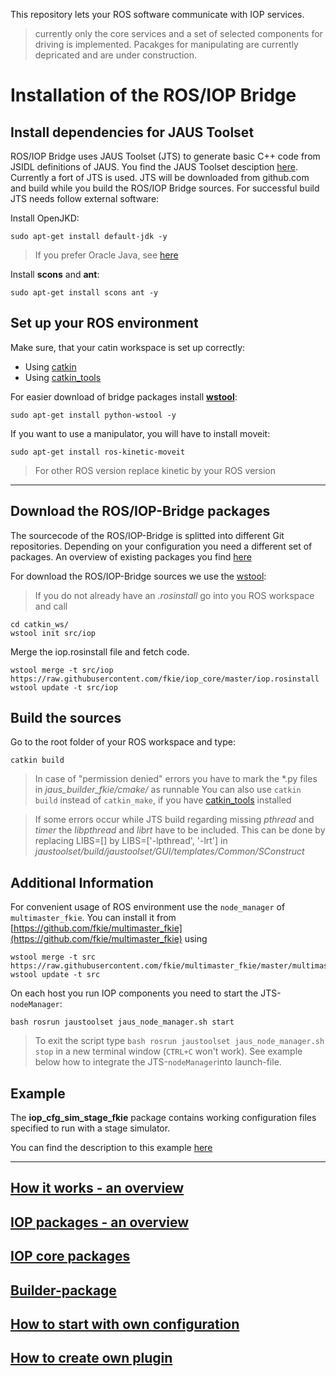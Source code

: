 
This repository lets your ROS software communicate with IOP services.

>currently only the core services and a set of selected components for driving is implemented. Pacakges for manipulating are currently depricated and are under construction.


# Installation of the ROS/IOP Bridge

## Install dependencies for JAUS Toolset
ROS/IOP Bridge uses JAUS Toolset (JTS) to generate basic C++ code from JSIDL definitions of JAUS. You find the JAUS Toolset desciption [here](http://jaustoolset.org/). Currently a fort of JTS is used.
JTS will be downloaded from github.com and build while you build the ROS/IOP Bridge sources. For successful build JTS needs follow external software:

Install OpenJKD:

    sudo apt-get install default-jdk -y

>If you prefer Oracle Java, see [here](doc/install_oracle_java.md)

Install  **scons** and **ant**:

    sudo apt-get install scons ant -y

## Set up your ROS environment

Make sure, that your catin workspace is set up correctly:

- Using [catkin](http://wiki.ros.org/catkin/Tutorials/create_a_workspace)
- Using [catkin_tools](https://catkin-tools.readthedocs.io/en/latest/quick_start.html#initializing-a-new-workspace)

For easier download of bridge packages install **[wstool](http://wiki.ros.org/wstool)**:

    sudo apt-get install python-wstool -y

If you want to use a manipulator, you will have to install moveit:

    sudo apt-get install ros-kinetic-moveit

>For other ROS version replace kinetic by your ROS version


----
## Download the ROS/IOP-Bridge packages

The sourcecode of the ROS/IOP-Bridge is splitted into different Git repositories. Depending on your configuration you need a different set of packages. An overview of existing packages you find [here](doc/other_packages.md)

For download the ROS/IOP-Bridge sources we use the [wstool](http://wiki.ros.org/wstool):
  > If you do not already have an *.rosinstall* go into you ROS workspace and call
```
cd catkin_ws/
wstool init src/iop
```

Merge the iop.rosinstall file and fetch code.
```
wstool merge -t src/iop https://raw.githubusercontent.com/fkie/iop_core/master/iop.rosinstall
wstool update -t src/iop
```

## Build the sources

Go to the root folder of your ROS workspace and type:

    catkin build

>In case of "permission denied" errors you have to mark the \*.py files in *jaus\_builder\_fkie/cmake/* as runnable
>You can also use `catkin build` instead of `catkin_make`, if you have [catkin_tools](https://catkin-tools.readthedocs.io/en/latest/) installed

>If some errors occur while JTS build regarding missing *pthread* and *timer* the *libpthread* and *librt* have to be included. This can be done by replacing LIBS=[] by LIBS=['-lpthread', '-lrt'] in   *jaustoolset/build/jaustoolset/GUI/templates/Common/SConstruct*

## Additional Information

For convenient usage of ROS environment use the `node_manager` of `multimaster_fkie`. You can install it from  [https://github.com/fkie/multimaster_fkie](https://github.com/fkie/multimaster_fkie) using
```
wstool merge -t src https://raw.githubusercontent.com/fkie/multimaster_fkie/master/multimaser_fkie.rosinstall
wstool update -t src
```

On each host you run IOP components you need to start the JTS-`nodeManager`:

```bash rosrun jaustoolset jaus_node_manager.sh start ```

>To exit the script type `bash rosrun jaustoolset jaus_node_manager.sh stop` in a new terminal window (`CTRL+C` won't work).
>See example below how to integrate the JTS-`nodeManager`into launch-file.


## Example

The **iop_cfg_sim_stage_fkie** package contains working configuration files specified to run with a stage simulator.

You can find the description to this example [here](https://github.com/fkie/iop_cfg_sim_stage_fkie/blob/master/README.md)


----

## [How it works - an overview](doc/how_it_works.md)
## [IOP packages - an overview](doc/other_packages.md)
## [IOP core packages](doc/iop_core_packages.md)
## [Builder-package](doc/builder_package.md)
## [How to start with own configuration](doc/howto_minimal_config.md)
## [How to create own plugin](doc/howto_create_plugin.md)
